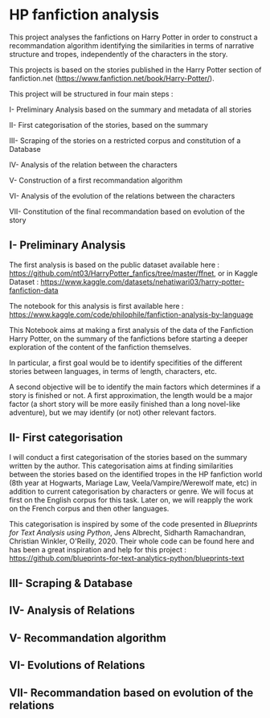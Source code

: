 # HP fanfiction analysis
This project analyses the fanfictions on Harry Potter in order to construct a recommandation algorithm identifying the similarities in terms of narrative structure and tropes, independently of the characters in the story.

This projects is based on the stories published in the Harry Potter section of fanfiction.net (https://www.fanfiction.net/book/Harry-Potter/).

This project will be structured in four main steps :

I- Preliminary Analysis based on the summary and metadata of all stories

II- First categorisation of the stories, based on the summary

III- Scraping of the stories on a restricted corpus and constitution of a Database

IV- Analysis of the relation between the characters 

V- Construction of a first recommandation algorithm

VI- Analysis of the evolution of the relations between the characters

VII- Constitution of the final recommandation based on evolution of the story

## I- Preliminary Analysis

The first analysis is based on the public dataset available here : https://github.com/nt03/HarryPotter_fanfics/tree/master/ffnet, or in Kaggle Dataset : https://www.kaggle.com/datasets/nehatiwari03/harry-potter-fanfiction-data

The notebook for this analysis is first available here : https://www.kaggle.com/code/philophile/fanfiction-analysis-by-language

This Notebook aims at making a first analysis of the data of the Fanfiction Harry Potter, on the summary of the fanfictions before starting a deeper exploration of the content of the fanfiction themselves.

In particular, a first goal would be to identify specifities of the different stories between languages, in terms of length, characters, etc.

A second objective will be to identify the main factors which determines if a story is finished or not. A first approximation, the length would be a major factor (a short story will be more easily finished than a long novel-like adventure), but we may identify (or not) other relevant factors.


## II- First categorisation

I will conduct a first categorisation of the stories based on the summary written by the author. This categorisation aims at finding similarities between the stories based on the identified tropes in the HP fanfiction world (8th year at Hogwarts, Mariage Law, Veela/Vampire/Werewolf mate, etc) in addition to current categorisation by characters or genre.
We will focus at first on the English corpus for this task. Later on, we will reapply the work on the French corpus and then other languages.

This categorisation is inspired by some of the code presented in  *Blueprints for Text Analysis using Python*, Jens Albrecht, Sidharth Ramachandran, Christian Winkler, O'Reilly, 2020. Their whole code can be found here and has been a great inspiration and help for this project : https://github.com/blueprints-for-text-analytics-python/blueprints-text

## III- Scraping & Database

## IV- Analysis of Relations

## V- Recommandation algorithm

## VI- Evolutions of Relations

## VII- Recommandation based on evolution of the relations
